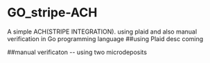 # GO_stripe-ACH
A simple ACH(STRIPE INTEGRATION). using plaid  and also manual verification in Go programming language
##using Plaid
desc coming

##manual verificaton
-- using two microdeposits
